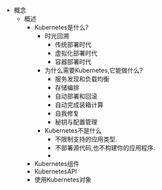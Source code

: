 - 概念
	- 概述
		- Kubernetes是什么?
			- 时光回溯
				- 传统部署时代
				- 虚拟化部署时代
				- 容器部署时代
			- 为什么需要Kubernetes,它能做什么?
				- 服务发现和负载均衡
				- 存储编排
				- 自动部署和回滚
				- 自动完成装箱计算
				- 自我修复
				- 秘钥与配置管理
			- Kubernetes不是什么
				- 不限制支持的应用类型.
				- 不部署源代码,也不构建你的应用程序.
				-
		- Kubernetes组件
		- KubernetesAPI
		- 使用Kubernetes对象